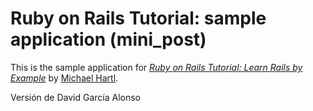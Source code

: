 # Ruby on Rails Tutorial: sample application (mini_post)
This is the sample application for
[*Ruby on Rails Tutorial: Learn Rails by Example*](http://railstutorial.org/)
by [Michael Hartl](http://michaelhartl.com/).

Versión de David García Alonso

